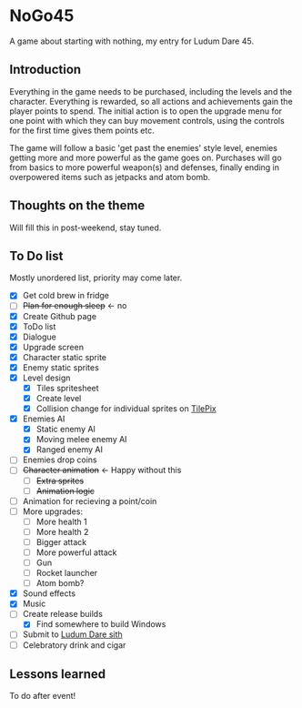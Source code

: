 # NoGo45
A game about starting with nothing, my entry for Ludum Dare 45.

## Introduction
Everything in the game needs to be purchased, including the levels and the character.  Everything is rewarded, so all
actions and achievements gain the player points to spend.  The initial action is to open the upgrade menu for one point
with which they can buy movement controls, using the controls for the first time gives them points etc.

The game will follow a basic 'get past the enemies' style level, enemies getting more and more powerful as the game goes
on.  Purchases will go from basics to more powerful weapon(s) and defenses, finally ending in overpowered items such as
jetpacks and atom bomb.

## Thoughts on the theme
Will fill this in post-weekend, stay tuned.

## To Do list
Mostly unordered list, priority may come later.
 - [x] Get cold brew in fridge
 - [ ] ~~Plan for enough sleep~~ <- no
 - [x] Create Github page
 - [x] ToDo list
 - [x] Dialogue
 - [x] Upgrade screen
 - [x] Character static sprite
 - [x] Enemy static sprites
 - [x] Level design
   - [x] Tiles spritesheet
   - [x] Create level
   - [x] Collision change for individual sprites on [TilePix](github.com/bcvery1/tilepix)
 - [x] Enemies AI
   - [x] Static enemy AI
   - [x] Moving melee enemy AI
   - [x] Ranged enemy AI
 - [ ] Enemies drop coins
 - [ ] ~~Character animation~~ <- Happy without this
   - [ ] ~~Extra sprites~~
   - [ ] ~~Animation logic~~
 - [ ] Animation for recieving a point/coin
 - [ ] More upgrades:
   - [ ] More health 1
   - [ ] More health 2
   - [ ] Bigger attack
   - [ ] More powerful attack
   - [ ] Gun
   - [ ] Rocket launcher
   - [ ] Atom bomb?
 - [x] Sound effects
 - [x] Music
 - [ ] Create release builds
   - [x] Find somewhere to build Windows
 - [ ] Submit to [Ludum Dare sith](ldjam.com)
 - [ ] Celebratory drink and cigar

## Lessons learned
To do after event!
